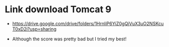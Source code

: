 # Link download Tomcat 9
- https://drive.google.com/drive/folders/1HrnliP6YiZ0gQjVuX3uO2NSKcuT0xD2i?usp=sharing

- Although the score was pretty bad but I tried my best!

